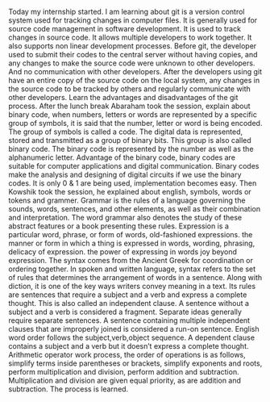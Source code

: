 Today my internship started. I am learning about git is a version control system used for tracking changes in computer files. It is generally used for source code management in software development. It is used to track changes in source code. It allows multiple developers to work together. It also supports non linear development processes. Before git, the developer used to submit their codes to the central server without having copies, and any changes to make the source code were unknown to other developers. And no   communication with other developers. After the developers using git  have an entire copy of the source code on the local system, any changes in the source code to be tracked by others and regularly communicate with other developers. Learn the advantages and disadvantages of the git process. After the lunch break Abaraham took the session, explain about binary code, when numbers, letters or words are represented by a specific group of symbols, it is said that the number, letter or word is being encoded. The group of symbols is called a code. The digital data is represented, stored and transmitted as a group of binary bits. This group is also called binary code. The binary code is represented by the number as well as the alphanumeric letter. Advantage of the binary code, binary codes are suitable for computer applications and digital communication. Binary codes make the analysis and designing of digital circuits if we use the binary codes. It is only 0 & 1 are being used, implementation becomes easy. Then Kowshik took the session, he explained about english, symbols, words or tokens and grammer. Grammar is the rules of a language governing the sounds, words, sentences, and other elements, as well as their combination and interpretation. The word grammar also denotes the study of these abstract features or a book presenting these rules. Expression is a particular word, phrase, or form of words, old-fashioned expressions. the manner or form in which a thing is expressed in words, wording, phrasing, delicacy of expression. the power of expressing in words joy beyond expression. The syntax comes from the Ancient Greek for coordination or ordering together. In spoken and written language, syntax refers to the set of rules that determines the arrangement of words in a sentence. Along with diction, it is one of the key ways writers convey meaning in a text. Its rules are sentences that require a subject and a verb and express a complete thought. This is also called an independent clause. A sentence without a subject and a verb is considered a fragment. Separate ideas generally require separate sentences. A sentence containing multiple independent clauses that are improperly joined is considered a run-on sentence. English word order follows the subject,verb,object sequence. A dependent clause contains a subject and a verb but it doesn’t express a complete thought. Arithmetic operator work process, the order of operations is as follows, simplify terms inside parentheses or brackets, simplify exponents and roots, perform multiplication and division, perform addition and subtraction. Multiplication and division are given equal priority, as are addition and subtraction. The process is learned.


